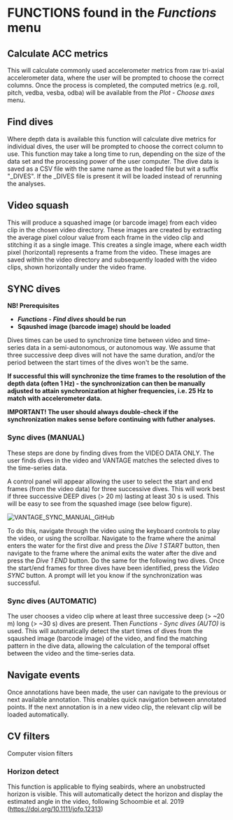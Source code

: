 # FUNCTIONS found in the <i>Functions</i> menu

## Calculate ACC metrics
This will calculate commonly used accelerometer metrics from raw tri-axial accelerometer data, where the user will be prompted to choose the correct columns.
Once the process is completed, the computed metrics (e.g. roll, pitch, vedba, vesba, odba) will be available from the <i> Plot - Choose axes </i> menu.

## Find dives
Where depth data is available this function will calculate dive metrics for individual dives, the user will be prompted to choose the correct column to use.
This function may take a long time to run, depending on the size of the data set and the processing power of the user computer.
The dive data is saved as a CSV file with the same name as the loaded file but wit a suffix "_DIVES". If the _DIVES file is present it will be loaded instead of rerunning the analyses.

## Video squash
This will produce a squashed image (or barcode image) from each video clip in the chosen video directory.
These images are created by extracting the average pixel colour value from each frame in the video clip and stitching it as a single image. This creates a single image, 
where each width pixel (horizontal) represents a frame from the video.
These images are saved within the video directory and subsequently loaded with the video clips, shown horizontally under the video frame.

## SYNC dives
<b> NB! Prerequisites 
- <i> Functions - Find dives </i> should be run
- Sqaushed image (barcode image) should be loaded
</b>

Dives times can be used to synchronize time between video and time-series data in a semi-autonomous, or autonomous way.
We assume that three successive deep dives will not have the same duration, and/or the period between the start times of the dives won't be the same.

<b> If successful this will synchronize the time frames to the resolution of the depth data (often 1 Hz) - the synchronization can then be manually adjusted to attain 
synchronization at higher frequencies, i.e. 25 Hz to match with accelerometer data.</b>

<b> IMPORTANT! The user should always double-check if the synchronization makes sense before continuing with futher analyses. </b>

### Sync dives (MANUAL)
These steps are done by finding dives from the VIDEO DATA ONLY. The user finds dives in the video and VANTAGE matches the selected dives to the time-series data.

A control panel will appear allowing the user to select the start and end frames (from the video data) for three successive dives. This will work best if three successive DEEP dives (> 20 m)
lasting at least 30 s is used. This will be easy to see from the squashed image (see below figure). 

![VANTAGE_SYNC_MANUAL_GitHub](https://github.com/sschoombie/VANTAGE/assets/49139080/22146231-774b-4544-ac83-2804765d1634)

To do this, navigate through the video using the keyboard controls to play the video, or using the scrollbar.
Navigate to the frame where the animal enters the water for the first dive and press the <i> Dive 1 START </i> button, then navigate to the frame where the animal exits the water after the dive
and press the <i> Dive 1 END </i> button. Do the same for the following two dives.
Once the start/end frames for three dives have been identified, press the <i> Video SYNC </i> button. 
A prompt will let you know if the synchronization was successful.

### Sync dives (AUTOMATIC)
The user chooses a video clip where at least three successive deep (> ~20 m) long (> ~30 s) dives are present.
Then <i> Functions - Sync dives (AUTO) </i> is used. This will automatically detect the start times of dives from the sqaushed image (barcode image) of the video,
and find the matching pattern in the dive data, allowing the calculation of the temporal offset between the video and the time-series data.

## Navigate events

Once annotations have been made, the user can navigate to the previous or next available annotation. This enables quick navigation between annotated points.
If the next annotation is in a new video clip, the relevant clip will be loaded automatically.

## CV filters
Computer vision filters

### Horizon detect
This function is applicable to flying seabirds, where an unobstructed horizon is visible.
This will automatically detect the horizon and display the estimated angle in the video, following Schoombie et al. 2019 (https://doi.org/10.1111/jofo.12313)
